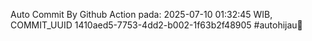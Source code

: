 Auto Commit By Github Action pada: 2025-07-10 01:32:45 WIB, COMMIT_UUID 1410aed5-7753-4dd2-b002-1f63b2f48905 #autohijau🗿
